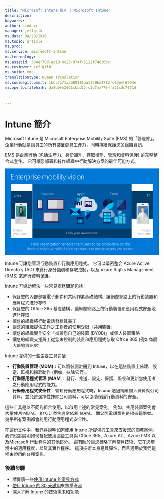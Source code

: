 ```yaml
---
title: "Microsoft Intune 簡介 | Microsoft Intune"
description: 
keywords: 
author: Lindavr
manager: jeffgilb
ms.date: 04/28/2016
ms.topic: article
ms.prod: 
ms.service: microsoft-intune
ms.technology: 
ms.assetid: 3b4e778d-ac13-4c23-974f-5122f74626bc
ms.reviewer: jeffgilb
ms.suite: ems
translationtype: Human Translation
ms.sourcegitcommit: 1bdcfa71aab0918fba1f59bd0782fc63eef6994e
ms.openlocfilehash: da9db0b3961cbbd53fc2b7aa7704fa31c8c78718


---
```


# Intune 簡介
Microsoft Intune 是 Microsoft Enterprise Mobility Suite (EMS) 的「管理臂」。 企業行動就是讓員工的所有裝置更具生產力，同時持續保護您的組織資訊。  

EMS 是企業行動 (包括生產力、身份識別、存取控制、管理和資料保護) 的完整整合式套件。 它可讓您部署和操作組織中行動解決方案的最佳可能方式。  

![企業行動願景的影像](..\media\em-vision.png)

Intune 可讓您管理行動裝置和行動應用程式。 它可以緊密整合 Azure Active Directory (AD) 來進行身分識別和存取控制，以及 Azure Rights Management (RMS) 來進行資料保護。  

Intune 可協助解決一些常見商務問題包括︰

* 保護您的內部部署電子郵件和共同作業基礎結構，讓網際網路上的行動裝置和應用程式進行存取
* 保護您的 Office 365 基礎結構，讓網際網路上的行動裝置和應用程式安全地進行存取
* 讓您的組織將行動電話發給其員工
* 讓您的組織提供工作之工作者的使用受限「共用裝置」
* 讓您的組織實作安全「攜帶您自己的裝置 (BYOD)」或個人裝置策略
* 讓您的組織支援員工從您未控制的裝置和應用程式存取 Office 365 (例如商展大廳的資訊站)

Intune 提供的一些主要工具包括︰
* **行動裝置管理 (MDM)**：可以將裝置註冊到 Intune，以在這些裝置上佈建、設定、監視和採取動作 (例如，抹除它們)。
* **行動應用程式管理 (MAM)**：發行、推送、設定、保護、監視和更新您使用者之行動應用程式的能力。
* **行動應用程式安全性**︰管理行動應用程式時，Intune 透過隔離個人資料與公司資料，並允許選擇性抹除公司資料，可以協助保護行動資料的安全。

這些工具是以不同的組合使用，以啟用上述的常見案例。 例如，共用裝置案例會大量使用 MDM。 BYOD 案例通常依賴 MAM。 而公司電話案例是根據這兩者。 幾乎所有案例都會利用行動應用程式安全性。

在這份文件中，我們將說明如何使用 Intune 所提供的工具來支援您的商務案例。  我們也將說明如何搭配使用這些工具與 Office 365、Azure AD、Azure RMS 以及Microsoft 行動套件的其他部分。 這有助於讓您概略了解常用技術、它在您環境中的適用程度，以及其實作程序。 這項技術本身極具彈性，而且適用於我們這裡未說明的各種案例。

### 後續步驟
* 請閱讀一些[使用 Intune 的常見方式](common-ways-to-use-intune.md)
* [使用 Intune 的 30 天試用](get-started-with-a-30-day-trial-of-microsoft-intune.md)來熟悉產品
* 深入了解 Intune 的[技術需求和功能](/intune/get-started/what-to-know-before-you-start-microsoft-intune)



<!--HONumber=Jun16_HO4-->


